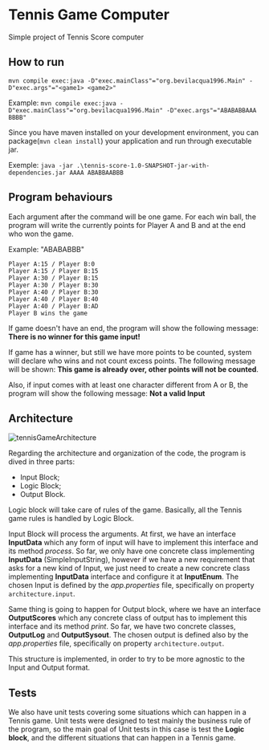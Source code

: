 # Tennis Game Computer

Simple project of Tennis Score computer

## How to run

`mvn compile exec:java -D"exec.mainClass"="org.bevilacqua1996.Main" -D"exec.args"="<game1> <game2>"`

Example: `mvn compile exec:java -D"exec.mainClass"="org.bevilacqua1996.Main" -D"exec.args"="ABABABBAAA BBBB"`

Since you have maven installed on your development environment, you can package(`mvn clean install`) your application and run through executable jar.

Exemple: `java -jar .\tennis-score-1.0-SNAPSHOT-jar-with-dependencies.jar AAAA ABABBAABBB`

## Program behaviours

Each argument after the command will be one game. For each win ball, the program will write the currently points for Player A and B and at the end who won the game.

Example: "ABABABBB"

```
Player A:15 / Player B:0
Player A:15 / Player B:15
Player A:30 / Player B:15
Player A:30 / Player B:30
Player A:40 / Player B:30
Player A:40 / Player B:40
Player A:40 / Player B:AD
Player B wins the game
```

If game doesn't have an end, the program will show the following message: **There is no winner for this game input!**

If game has a winner, but still we have more points to be counted, system will declare who wins and not count excess points. The following message will be shown: **This game is already over, other points will not be counted**. 

Also, if input comes with at least one character different from A or B, the program will show the following message: **Not a valid Input**

## Architecture

![tennisGameArchitecture](https://github.com/bevilacqua1996/TennisScoreGame/assets/18063196/77a351c9-5b96-435f-a451-5541a7e29451)

Regarding the architecture and organization of the code, the program is dived in three parts:

- Input Block;
- Logic Block;
- Output Block.

Logic block will take care of rules of the game. Basically, all the Tennis game rules is handled by Logic Block.

Input Block will process the arguments. At first, we have an interface **InputData** which any form of input will have to implement this interface and its method _process_.
So far, we only have one concrete class implementing **InputData** (SimpleInputString), however if we have a new requirement that asks for a new kind of Input, we just need to create a new concrete class implementing **InputData** interface and configure it at **InputEnum**.
The chosen Input is defined by the _app.properties_ file, specifically on property `architecture.input`.

Same thing is going to happen for Output block, where we have an interface **OutputScores** which any concrete class of output has to implement this interface and its method _print_.
So far, we have two concrete classes, **OutputLog** and **OutputSysout**. The chosen output is defined also by the _app.properties_ file, specifically on property `architecture.output`.

This structure is implemented, in order to try to be more agnostic to the Input and Output format.

## Tests

We also have unit tests covering some situations which can happen in a Tennis game.
Unit tests were designed to test mainly the business rule of the program, so the main goal of Unit tests in this case is test the **Logic block**, and the different situations that can happen in a Tennis game.
